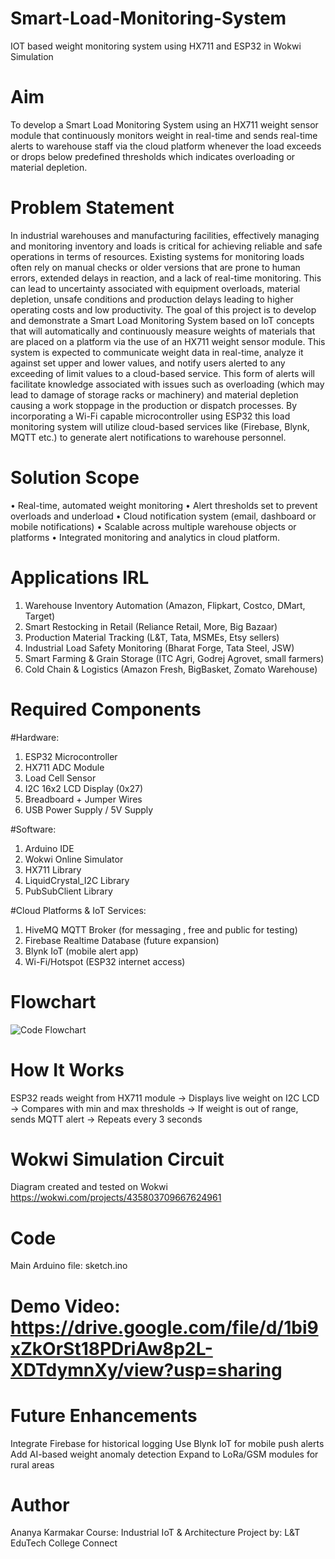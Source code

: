 # Smart-Load-Monitoring-System
IOT based weight monitoring system using HX711 and ESP32 in Wokwi Simulation

# Aim
To develop a Smart Load Monitoring System using an HX711 weight sensor module that continuously monitors weight in real-time and sends real-time alerts to warehouse staff via the cloud platform whenever the load exceeds or drops below predefined thresholds which indicates overloading or material depletion.

# Problem Statement
In industrial warehouses and manufacturing facilities, effectively managing and monitoring inventory and loads is critical for achieving reliable and safe operations in terms of resources. 
Existing systems for monitoring loads often rely on manual checks or older versions that are prone to human errors, extended delays in reaction, and a lack of real-time monitoring. This can lead to uncertainty associated with equipment overloads, material depletion, unsafe conditions and production delays leading to higher operating costs and low productivity.
The goal of this project is to develop and demonstrate a Smart Load Monitoring System based on IoT concepts that will automatically and continuously measure weights of materials that are placed on a platform via the use of an HX711 weight sensor module. 
This system is expected to communicate weight data in real-time, analyze it against set upper and lower values, and notify users alerted to any exceeding of limit values to a cloud-based service. 
This form of alerts will facilitate knowledge associated with issues such as overloading (which may lead to damage of storage racks or machinery) and material depletion causing a work stoppage in the production or dispatch processes.
By incorporating a Wi-Fi capable microcontroller using ESP32 this load monitoring system will utilize cloud-based services like (Firebase, Blynk, MQTT etc.) to generate alert notifications to warehouse personnel. 

# Solution Scope
• Real-time, automated weight monitoring
• Alert thresholds set to prevent overloads and underload
• Cloud notification system (email, dashboard or mobile notifications)
• Scalable across multiple warehouse objects or platforms
• Integrated monitoring and analytics in cloud platform.

# Applications IRL
1. Warehouse Inventory Automation (Amazon, Flipkart, Costco, DMart, Target)
2. Smart Restocking in Retail (Reliance Retail, More, Big Bazaar)
3. Production Material Tracking (L&T, Tata, MSMEs, Etsy sellers)
4. Industrial Load Safety Monitoring (Bharat Forge, Tata Steel, JSW)
5. Smart Farming & Grain Storage (ITC Agri, Godrej Agrovet, small farmers)
6. Cold Chain & Logistics (Amazon Fresh, BigBasket, Zomato Warehouse)

# Required Components

#Hardware:
1. ESP32 Microcontroller
2. HX711 ADC Module
3. Load Cell Sensor
4. I2C 16x2 LCD Display (0x27)
5. Breadboard + Jumper Wires
6. USB Power Supply / 5V Supply

#Software:
1. Arduino IDE
2. Wokwi Online Simulator
3. HX711 Library
4. LiquidCrystal_I2C Library
5. PubSubClient Library

#Cloud Platforms & IoT Services:
1. HiveMQ MQTT Broker (for messaging , free and public for testing)
2. Firebase Realtime Database (future expansion)
3. Blynk IoT (mobile alert app)
4. Wi-Fi/Hotspot (ESP32 internet access)

# Flowchart
![Code Flowchart](https://github.com/user-attachments/assets/ecf6c360-c17d-4633-b9f1-894e037a36bc)

# How It Works
ESP32 reads weight from HX711 module -> Displays live weight on I2C LCD -> Compares with min and max thresholds -> If weight is out of range, sends MQTT alert -> Repeats every 3 seconds

# Wokwi Simulation Circuit
Diagram created and tested on Wokwi
https://wokwi.com/projects/435803709667624961 

# Code
Main Arduino file: sketch.ino

# Demo Video: https://drive.google.com/file/d/1bi9xZkOrSt18PDriAw8p2L-XDTdymnXy/view?usp=sharing 

# Future Enhancements
Integrate Firebase for historical logging
Use Blynk IoT for mobile push alerts
Add AI-based weight anomaly detection
Expand to LoRa/GSM modules for rural areas

# Author
Ananya Karmakar
Course: Industrial IoT & Architecture
Project by: L&T EduTech College Connect
